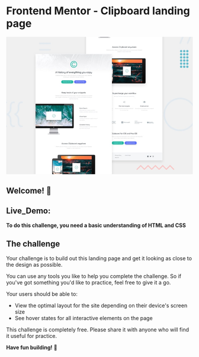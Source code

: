 # Frontend Mentor - Clipboard landing page

![Design preview for the Clipboard landing page coding challenge](./design/desktop-preview.jpg)

## Welcome! 👋

## Live_Demo:


**To do this challenge, you need a basic understanding of HTML and CSS**

## The challenge

Your challenge is to build out this landing page and get it looking as close to the design as possible.

You can use any tools you like to help you complete the challenge. So if you've got something you'd like to practice, feel free to give it a go.

Your users should be able to: 

- View the optimal layout for the site depending on their device's screen size
- See hover states for all interactive elements on the page



This challenge is completely free. Please share it with anyone who will find it useful for practice.

**Have fun building!** 🚀
